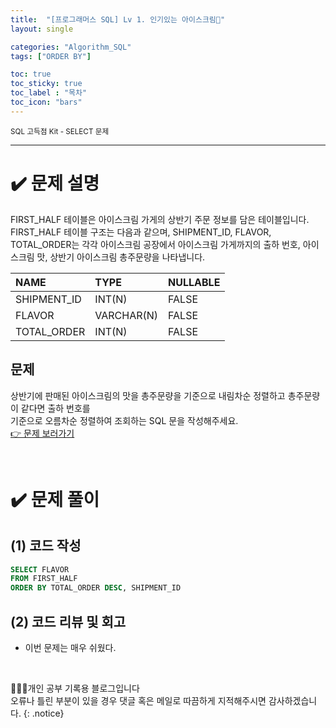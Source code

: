 ```yaml
---
title:  "[프로그래머스 SQL] Lv 1. 인기있는 아이스크림🍦"
layout: single

categories: "Algorithm_SQL"
tags: ["ORDER BY"]

toc: true
toc_sticky: true
toc_label : "목차"
toc_icon: "bars"
---
```


<small>SQL 고득점 Kit - SELECT 문제</small>

***

# <span class="half_HL">✔️ 문제 설명</span>

FIRST_HALF 테이블은 아이스크림 가게의 상반기 주문 정보를 담은 테이블입니다.
<br>FIRST_HALF 테이블 구조는 다음과 같으며, SHIPMENT_ID, FLAVOR, TOTAL_ORDER는 각각 아이스크림 공장에서 아이스크림 가게까지의 출하 번호, 아이스크림 맛, 상반기 아이스크림 총주문량을 나타냅니다.

|NAME|	TYPE|	NULLABLE|
|:---|:---|:---|
|SHIPMENT_ID	|INT(N)|	FALSE|
|FLAVOR	|VARCHAR(N)|	FALSE|
|TOTAL_ORDER	|INT(N)|	FALSE|

## 문제
상반기에 판매된 아이스크림의 맛을 총주문량을 기준으로 내림차순 정렬하고 총주문량이 같다면 출하 번호를 
<br>기준으로 오름차순 정렬하여 조회하는 SQL 문을 작성해주세요.
<br>[👉 문제 보러가기](https://school.programmers.co.kr/learn/courses/30/lessons/133024)

<br>

# <span class="half_HL">✔️ 문제 풀이</span>
## (1) 코드 작성
```sql
SELECT FLAVOR
FROM FIRST_HALF
ORDER BY TOTAL_ORDER DESC, SHIPMENT_ID
```

## (2) 코드 리뷰 및 회고
- 이번 문제는 매우 쉬웠다.

<br>

👩🏻‍💻개인 공부 기록용 블로그입니다
<br>오류나 틀린 부분이 있을 경우 댓글 혹은 메일로 따끔하게 지적해주시면 감사하겠습니다.
{: .notice}
